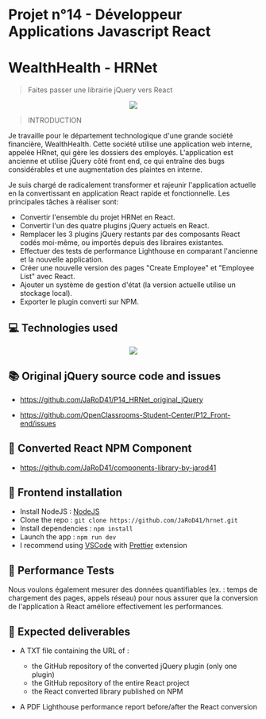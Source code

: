 # Projet n°14 - Développeur Applications Javascript React

# WealthHealth - HRNet

> Faites passer une librairie jQuery vers React


<p align="center">
  <img src="https://user.oc-static.com/upload/2020/08/14/15974125765772_image2.jpg">
</p>


> INTRODUCTION

Je travaille pour le département technologique d'une grande société financière, WealthHealth. Cette société utilise une application web interne, appelée HRnet, qui gère les dossiers des employés. L'application est ancienne et utilise jQuery côté front end, ce qui entraîne des bugs considérables et une augmentation des plaintes en interne.

Je suis chargé de radicalement transformer et rajeunir l'application actuelle en la convertissant en application React rapide et fonctionnelle. Les principales tâches à réaliser sont:

- Convertir l'ensemble du projet HRNet en React. 
- Convertir l'un des quatre plugins jQuery actuels en React. 
- Remplacer les 3 plugins jQuery restants par des composants React codés moi-même, ou importés depuis des libraires existantes.
- Effectuer des tests de performance Lighthouse en comparant l'ancienne et la nouvelle application. 
- Créer une nouvelle version des pages "Create Employee" et "Employee List" avec React.
- Ajouter un système de gestion d'état (la version actuelle utilise un stockage local).
- Exporter le plugin converti sur NPM.

## 💻 Technologies used

<p align="center">
  <a href="https://skillicons.dev">
    <img src="https://skillicons.dev/icons?i=css,react,jest,github,html,js,jquery,rollupjs,vite,vercel,vscode" />
  </a>
</p>

## 📚 Original jQuery source code and issues

- https://github.com/JaRoD41/P14_HRNet_original_jQuery

- https://github.com/OpenClassrooms-Student-Center/P12_Front-end/issues


## 🚀 Converted React NPM Component

- https://github.com/JaRoD41/components-library-by-jarod41


## 🚀 Frontend installation

- Install NodeJS : [NodeJS](https://nodejs.org/en/)
- Clone the repo : `git clone https://github.com/JaRoD41/hrnet.git`
- Install dependencies : `npm install`
- Launch the app : `npm run dev`
- I recommend using [VSCode](https://code.visualstudio.com/) with [Prettier](https://marketplace.visualstudio.com/items?itemName=esbenp.prettier-vscode) extension

## 📝 Performance Tests

Nous voulons également mesurer des données quantifiables (ex. : temps de chargement des pages, appels réseau) pour nous assurer que la conversion de l'application à React améliore effectivement les performances.





## 📝 Expected deliverables

- A TXT file containing the URL of :
  - the GitHub repository of the converted jQuery plugin (only one plugin)
  - the GitHub repository of the entire React project
  - the React converted library published on NPM

- A PDF Lighthouse performance report before/after the React conversion
